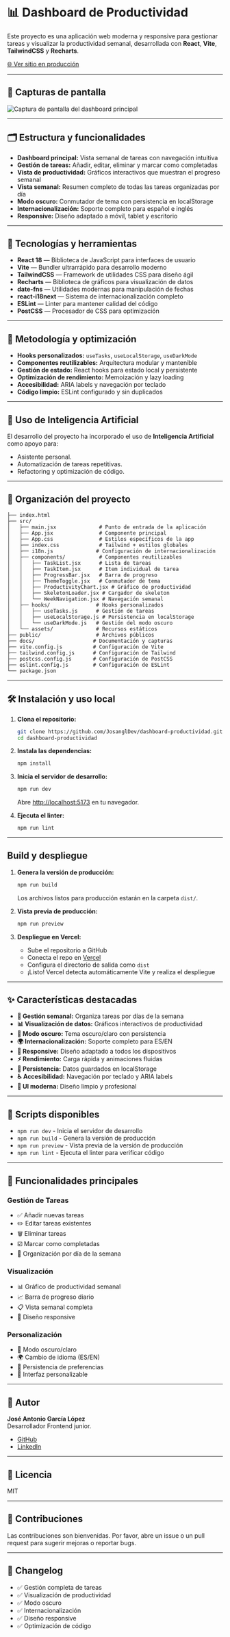 # 📊 Dashboard de Productividad

Este proyecto es una aplicación web moderna y responsive para gestionar tareas y visualizar la productividad semanal, desarrollada con **React**, **Vite**, **TailwindCSS** y **Recharts**.

[🌐 Ver sitio en producción](https://dashboard-sage-tau.vercel.app/)

---

## 📸 Capturas de pantalla

![Captura de pantalla del dashboard principal](docs/screen-main.png)

---

## 🗂️ Estructura y funcionalidades

- **Dashboard principal:** Vista semanal de tareas con navegación intuitiva
- **Gestión de tareas:** Añadir, editar, eliminar y marcar como completadas
- **Vista de productividad:** Gráficos interactivos que muestran el progreso semanal
- **Vista semanal:** Resumen completo de todas las tareas organizadas por día
- **Modo oscuro:** Conmutador de tema con persistencia en localStorage
- **Internacionalización:** Soporte completo para español e inglés
- **Responsive:** Diseño adaptado a móvil, tablet y escritorio

---

## 🚀 Tecnologías y herramientas

- **React 18** — Biblioteca de JavaScript para interfaces de usuario
- **Vite** — Bundler ultrarrápido para desarrollo moderno
- **TailwindCSS** — Framework de utilidades CSS para diseño ágil
- **Recharts** — Biblioteca de gráficos para visualización de datos
- **date-fns** — Utilidades modernas para manipulación de fechas
- **react-i18next** — Sistema de internacionalización completo
- **ESLint** — Linter para mantener calidad del código
- **PostCSS** — Procesador de CSS para optimización

---

## 🧠 Metodología y optimización

- **Hooks personalizados:** `useTasks`, `useLocalStorage`, `useDarkMode`
- **Componentes reutilizables:** Arquitectura modular y mantenible
- **Gestión de estado:** React hooks para estado local y persistente
- **Optimización de rendimiento:** Memoización y lazy loading
- **Accesibilidad:** ARIA labels y navegación por teclado
- **Código limpio:** ESLint configurado y sin duplicados

---

## 🤖 Uso de Inteligencia Artificial

El desarrollo del proyecto ha incorporado el uso de **Inteligencia Artificial** como apoyo para:
- Asistente personal.
- Automatización de tareas repetitivas.
- Refactoring y optimización de código.

---

## 📁 Organización del proyecto

```
├── index.html
├── src/
│   ├── main.jsx              # Punto de entrada de la aplicación
│   ├── App.jsx               # Componente principal
│   ├── App.css               # Estilos específicos de la app
│   ├── index.css             # Tailwind + estilos globales
│   ├── i18n.js              # Configuración de internacionalización
│   ├── components/           # Componentes reutilizables
│   │   ├── TaskList.jsx      # Lista de tareas
│   │   ├── TaskItem.jsx      # Item individual de tarea
│   │   ├── ProgressBar.jsx   # Barra de progreso
│   │   ├── ThemeToggle.jsx   # Conmutador de tema
│   │   ├── ProductivityChart.jsx # Gráfico de productividad
│   │   ├── SkeletonLoader.jsx # Cargador de skeleton
│   │   └── WeekNavigation.jsx # Navegación semanal
│   ├── hooks/               # Hooks personalizados
│   │   ├── useTasks.js      # Gestión de tareas
│   │   ├── useLocalStorage.js # Persistencia en localStorage
│   │   └── useDarkMode.js   # Gestión del modo oscuro
│   └── assets/              # Recursos estáticos
├── public/                  # Archivos públicos
├── docs/                   # Documentación y capturas
├── vite.config.js          # Configuración de Vite
├── tailwind.config.js      # Configuración de Tailwind
├── postcss.config.js       # Configuración de PostCSS
├── eslint.config.js        # Configuración de ESLint
└── package.json
```

---

## 🛠️ Instalación y uso local

1. **Clona el repositorio:**
   ```bash
   git clone https://github.com/JosanglDev/dashboard-productividad.git
   cd dashboard-productividad
   ```

2. **Instala las dependencias:**
   ```bash
   npm install
   ```

3. **Inicia el servidor de desarrollo:**
   ```bash
   npm run dev
   ```
   Abre [http://localhost:5173](http://localhost:5173) en tu navegador.

4. **Ejecuta el linter:**
   ```bash
   npm run lint
   ```

---

## Build y despliegue

1. **Genera la versión de producción:**
   ```bash
   npm run build
   ```
   Los archivos listos para producción estarán en la carpeta `dist/`.

2. **Vista previa de producción:**
   ```bash
   npm run preview
   ```

3. **Despliegue en Vercel:**
   - Sube el repositorio a GitHub
   - Conecta el repo en [Vercel](https://vercel.com/)
   - Configura el directorio de salida como `dist`
   - ¡Listo! Vercel detecta automáticamente Vite y realiza el despliegue

---

## ✨ Características destacadas

- **📅 Gestión semanal:** Organiza tareas por días de la semana
- **📊 Visualización de datos:** Gráficos interactivos de productividad
- **🌙 Modo oscuro:** Tema oscuro/claro con persistencia
- **🌍 Internacionalización:** Soporte completo para ES/EN
- **📱 Responsive:** Diseño adaptado a todos los dispositivos
- **⚡ Rendimiento:** Carga rápida y animaciones fluidas
- **💾 Persistencia:** Datos guardados en localStorage
- **♿ Accesibilidad:** Navegación por teclado y ARIA labels
- **🎨 UI moderna:** Diseño limpio y profesional

---

## 🔧 Scripts disponibles

- `npm run dev` - Inicia el servidor de desarrollo
- `npm run build` - Genera la versión de producción
- `npm run preview` - Vista previa de la versión de producción
- `npm run lint` - Ejecuta el linter para verificar código

---

## 🎯 Funcionalidades principales

### Gestión de Tareas
- ✅ Añadir nuevas tareas
- ✏️ Editar tareas existentes
- 🗑️ Eliminar tareas
- ☑️ Marcar como completadas
- 📅 Organización por día de la semana

### Visualización
- 📊 Gráfico de productividad semanal
- 📈 Barra de progreso diario
- 📋 Vista semanal completa
- 📱 Diseño responsive

### Personalización
- 🌙 Modo oscuro/claro
- 🌍 Cambio de idioma (ES/EN)
- 💾 Persistencia de preferencias
- 🎨 Interfaz personalizable

---

## 👤 Autor

**José Antonio García López**  
Desarrollador Frontend junior.

- [GitHub](https://github.com/josangldev)
- [LinkedIn](https://www.linkedin.com/in/jos%C3%A9-antonio-garc%C3%ADa-l%C3%B3pez-4ba263347/)

---

## 📄 Licencia

MIT

---

## 🤝 Contribuciones

Las contribuciones son bienvenidas. Por favor, abre un issue o un pull request para sugerir mejoras o reportar bugs.

---

## 📝 Changelog

- ✅ Gestión completa de tareas
- ✅ Visualización de productividad
- ✅ Modo oscuro
- ✅ Internacionalización
- ✅ Diseño responsive
- ✅ Optimización de código 